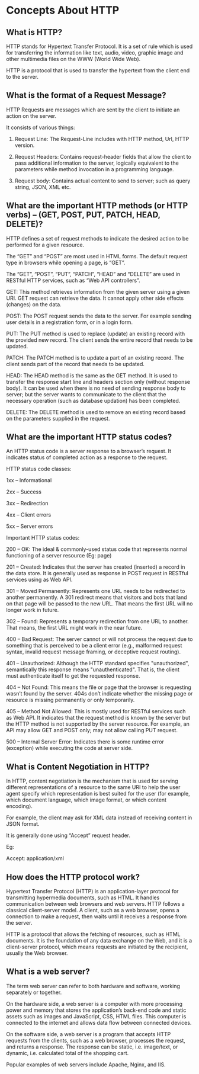 # Concepts About HTTP

## What is HTTP?

HTTP stands for Hypertext Transfer Protocol. It is a set of rule which is used for transferring the information like text, audio, video, graphic image and other multimedia files on the WWW (World Wide Web).

HTTP is a protocol that is used to transfer the hypertext from the client end to the server.

## What is the format of a Request Message?

HTTP Requests are messages which are sent by the client to initiate an action on the server.

It consists of various things:

1. Request Line: The Request-Line includes with HTTP method, Url, HTTP version.

2. Request Headers: Contains request-header fields that allow the client to pass additional information to the server, logically equivalent to the parameters while method invocation in a programming language.

3. Request body: Contains actual content to send to server; such as query string, JSON, XML etc.

## What are the important HTTP methods (or HTTP verbs) – (GET, POST, PUT, PATCH, HEAD, DELETE)?

HTTP defines a set of request methods to indicate the desired action to be performed for a given resource.

The “GET” and “POST” are most used in HTML forms. The default request type in browsers while opening a page, is “GET”.

The “GET”, “POST”, “PUT”, “PATCH”, “HEAD” and “DELETE” are used in RESTful HTTP services, such as “Web API controllers”.

GET: This method retrieves information from the given server using a given URI. GET request can retrieve the data. It cannot apply other side effects (changes) on the data.

POST: The POST request sends the data to the server. For example sending user details in a registration form, or in a login form.

PUT: The PUT method is used to replace (update) an existing record with the provided new record. The client sends the entire record that needs to be updated.

PATCH: The PATCH method is to update a part of an existing record. The client sends part of the record that needs to be updated.

HEAD: The HEAD method is the same as the GET method. It is used to transfer the response start line and headers section only (without response body). It can be used when there is no need of sending response body to server; but the server wants to communicate to the client that the necessary operation (such as database updation) has been completed.

DELETE: The DELETE method is used to remove an existing record based on the parameters supplied in the request.

## What are the important HTTP status codes?

An HTTP status code is a server response to a browser’s request. It indicates status of completed action as a response to the request.

HTTP status code classes:

1xx – Informational

2xx – Success

3xx – Redirection

4xx – Client errors

5xx – Server errors



Important HTTP status codes:

200 – OK: The ideal & commonly-used status code that represents normal functioning of a server resource (Eg: page)

201 – Created: Indicates that the server has created (inserted) a record in the data store. It is generally used as response in POST request in RESTful services using as Web API.

301 – Moved Permanently: Represents one URL needs to be redirected to another permanently. A 301 redirect means that visitors and bots that land on that page will be passed to the new URL. That means the first URL will no longer work in future.

302 – Found: Represents a temporary redirection from one URL to another. That means, the first URL might work in the near future.

400 – Bad Request: The server cannot or will not process the request due to something that is perceived to be a client error (e.g., malformed request syntax, invalid request message framing, or deceptive request routing).

401 – Unauthorized: Although the HTTP standard specifies "unauthorized", semantically this response means "unauthenticated". That is, the client must authenticate itself to get the requested response.

404 – Not Found: This means the file or page that the browser is requesting wasn’t found by the server. 404s don’t indicate whether the missing page or resource is missing permanently or only temporarily.

405 – Method Not Allowed: This is mostly used for RESTful services such as Web API. It indicates that the request method is known by the server but the HTTP method is not supported by the server resource. For example, an API may allow GET and POST only; may not allow calling PUT request.

500 – Internal Server Error: Indicates there is some runtime error (exception) while executing the code at server side.

## What is Content Negotiation in HTTP?

In HTTP, content negotiation is the mechanism that is used for serving different representations of a resource to the same URI to help the user agent specify which representation is best suited for the user (for example, which document language, which image format, or which content encoding).

For example, the client may ask for XML data instead of receiving content in JSON format.

It is generally done using “Accept” request header.

Eg:

Accept: application/xml

## How does the HTTP protocol work?

Hypertext Transfer Protocol (HTTP) is an application-layer protocol for transmitting hypermedia documents, such as HTML. It handles communication between web browsers and web servers. HTTP follows a classical client-server model. A client, such as a web browser, opens a connection to make a request, then waits until it receives a response from the server.



HTTP is a protocol that allows the fetching of resources, such as HTML documents. It is the foundation of any data exchange on the Web, and it is a client-server protocol, which means requests are initiated by the recipient, usually the Web browser.

## What is a web server?

The term web server can refer to both hardware and software, working separately or together.


On the hardware side, a web server is a computer with more processing power and memory that stores the application’s back-end code and static assets such as images and JavaScript, CSS, HTML files. This computer is connected to the internet and allows data flow between connected devices.



On the software side, a web server is a program that accepts HTTP requests from the clients, such as a web browser, processes the request, and returns a response. The response can be static, i.e. image/text, or dynamic, i.e. calculated total of the shopping cart.



Popular examples of web servers include Apache, Nginx, and IIS.
